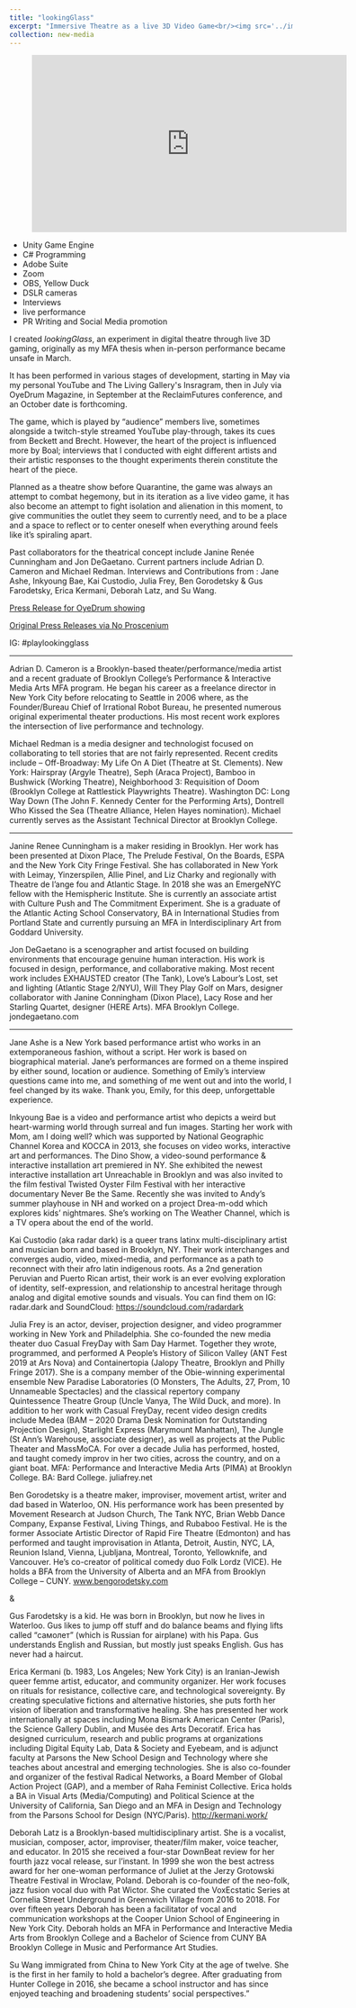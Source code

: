 ```yaml
---
title: "lookingGlass"
excerpt: "Immersive Theatre as a live 3D Video Game<br/><img src='../images/surveillance_shot.jpg'> I created _lookingGlass_, an experiment in digital theatre through live 3D gaming originally as my MFA thesis when in-person performance became unsafe in March. It has since been performed for OyeDrum Magazine, and will show as part of the ReclaimFutures conference in September. An October date is also forthcoming."
collection: new-media
---
```



<!-- blank line -->
<figure class="video_container">
<iframe width="560" height="315" src="https://www.youtube.com/embed/IYF5CmvJnog" frameborder="0" allow="accelerometer; autoplay; encrypted-media; gyroscope; picture-in-picture" allowfullscreen></iframe>
</figure>





<!-- blank line -->

- Unity Game Engine
- C# Programming
- Adobe Suite
- Zoom
- OBS, Yellow Duck
- DSLR cameras
- Interviews 
- live performance
- PR Writing and Social Media promotion

I created _lookingGlass_, an experiment in digital theatre through live 3D gaming, originally as my MFA thesis when in-person performance became unsafe in March.

It has been performed in various stages of development, starting in May via my personal YouTube and The Living Gallery's Insragram, then in July via OyeDrum Magazine, in September at the ReclaimFutures conference, and an October date is forthcoming. 

<!--- more --->

The game, which is played by “audience” members live, sometimes alongside a twitch-style streamed YouTube play-through, takes its cues from Beckett and Brecht. However, the heart of the project is influenced more by Boal; interviews that I conducted with eight different artists and their artistic responses to the thought experiments therein constitute the heart of the piece.

Planned as a theatre show before Quarantine, the game was always an attempt to combat hegemony, but in its iteration as a live video game, it has also become an attempt to fight isolation and alienation in this moment, to give communities the outlet they seem to currently need, and to be a place and a space to reflect or to center oneself when everything around feels like it’s spiraling apart.

Past collaborators for the theatrical concept include Janine Renée Cunningham and Jon DeGaetano. Current partners include Adrian D. Cameron and Michael Redman. Interviews and Contributions from : Jane Ashe, Inkyoung Bae, Kai Custodio, Julia Frey, Ben Gorodetsky & Gus Farodetsky, Erica Kermani, Deborah Latz, and Su Wang.

[Press Release for OyeDrum showing](../../files/lookingGlass_OyeDrum_PressRelease.pdf)

[Original Press Releases via No Proscenium](https://noproscenium.com/lookingglass-c4f511e814e7)

IG: #playlookingglass 

----

Adrian D. Cameron is a Brooklyn-based theater/performance/media artist and a recent graduate of Brooklyn College’s Performance & Interactive Media Arts MFA program. He began his career as a freelance director in New York City before relocating to Seattle in 2006 where, as the Founder/Bureau Chief of Irrational Robot Bureau, he presented numerous original experimental theater productions. His most recent work explores the intersection of live performance and technology.

Michael Redman is a media designer and technologist focused on collaborating to tell stories that are not fairly represented. Recent credits include – Off-Broadway: My Life On A Diet (Theatre at St. Clements). New York: Hairspray (Argyle Theatre), Seph (Araca Project), Bamboo in Bushwick (Working Theatre), Neighborhood 3: Requisition of Doom (Brooklyn College at Rattlestick Playwrights Theatre). Washington DC: Long Way Down (The John F. Kennedy Center for the Performing Arts), Dontrell Who Kissed the Sea (Theatre Alliance, Helen Hayes nomination). Michael currently serves as the Assistant Technical Director at Brooklyn College.

----

Janine Renee Cunningham is a maker residing in Brooklyn. Her work has been presented at Dixon Place, The Prelude Festival, On the Boards, ESPA and the New York City Fringe Festival.  She has collaborated in New York with Leimay, Yinzerspilen, Allie Pinel, and Liz Charky and regionally with Theatre de l’ange fou and Atlantic Stage. In 2018 she was an EmergeNYC fellow with the Hemispheric Institute. She is currently an associate artist with Culture Push and The Commitment Experiment. She is a graduate of the Atlantic Acting School Conservatory, BA in International Studies from Portland State and currently pursuing an MFA in Interdisciplinary Art from Goddard University.

Jon DeGaetano is a scenographer and artist focused on building environments that encourage genuine human interaction.  His work is focused in design, performance, and collaborative making. Most recent work includes EXHAUSTED creator (The Tank), Love’s Labour’s Lost, set and lighting (Atlantic Stage 2/NYU), Will They Play Golf on Mars, designer collaborator with Janine Conningham (Dixon Place), Lacy Rose and her Starling Quartet, designer (HERE Arts).  MFA Brooklyn College.  jondegaetano.com

----

Jane Ashe is a New York based performance artist who works in an extemporaneous fashion, without a script. Her work is based on biographical material. Jane’s performances are formed on a theme inspired by either sound, location or audience. Something of Emily’s interview questions came into me, and something of me went out and into the world, I feel changed by its wake. Thank you, Emily, for this deep, unforgettable experience.

Inkyoung Bae is a video and performance artist who depicts a weird but heart-warming world through surreal and fun images. Starting her work with Mom, am I doing well?  which was supported by National Geographic Channel Korea and KOCCA in 2013, she focuses on video works, interactive art and performances. The Dino Show, a video-sound performance & interactive installation art premiered in NY. She exhibited the newest interactive installation art Unreachable in Brooklyn and was also invited to the film festival Twisted Oyster Film Festival with her interactive documentary Never Be the Same. Recently she was invited to Andy’s summer playhouse in NH and worked on a project Drea-m-odd which explores kids’ nightmares. She’s working on The Weather Channel, which is a TV opera about the end of the world. 

Kai Custodio (aka radar dark) is a queer trans latinx multi-disciplinary artist and musician born and based in Brooklyn, NY. Their work interchanges and converges audio, video, mixed-media, and performance as a path to reconnect with their afro latin indigenous roots. As a 2nd generation Peruvian and Puerto Rican artist, their work is an ever evolving exploration of identity, self-expression, and relationship to ancestral heritage through analog and digital emotive sounds and visuals. You can find them on IG: radar.dark and SoundCloud: https://soundcloud.com/radardark

Julia Frey is an actor, deviser, projection designer, and video programmer working in New York and Philadelphia. She co-founded the new media theater duo Casual FreyDay with Sam Day Harmet. Together they wrote, programmed, and performed A People’s History of Silicon Valley (ANT Fest 2019 at Ars Nova) and Containertopia (Jalopy Theatre, Brooklyn and Philly Fringe 2017). She is a company member of the Obie-winning experimental ensemble New Paradise Laboratories (O Monsters, The Adults, 27, Prom, 10 Unnameable Spectacles) and the classical repertory company Quintessence Theatre Group (Uncle Vanya, The Wild Duck, and more). In addition to her work with Casual FreyDay, recent video design credits include Medea (BAM – 2020 Drama Desk Nomination for Outstanding Projection Design), Starlight Express (Marymount Manhattan), The Jungle (St Ann’s Warehouse, associate designer), as well as projects at the Public Theater and MassMoCA. For over a decade Julia has performed, hosted, and taught comedy improv in her two cities, across the country, and on a giant boat. MFA: Performance and Interactive Media Arts (PIMA) at Brooklyn College. BA: Bard College. juliafrey.net

Ben Gorodetsky is a theatre maker, improviser, movement artist, writer and dad based in Waterloo, ON. His performance work has been presented by Movement Research at Judson Church, The Tank NYC, Brian Webb Dance Company, Expanse Festival, Living Things, and Rubaboo Festival. He is the former Associate Artistic Director of Rapid Fire Theatre (Edmonton) and has performed and taught improvisation in Atlanta, Detroit, Austin, NYC, LA, Reunion Island, Vienna, Ljubljana, Montreal, Toronto, Yellowknife, and Vancouver. He’s co-creator of political comedy duo Folk Lordz (VICE). He holds a BFA from the University of Alberta and an MFA from Brooklyn College – CUNY. www.bengorodetsky.com

&

Gus Farodetsky is a kid. He was born in Brooklyn, but now he lives in Waterloo. Gus likes to jump off stuff and do balance beams and flying lifts called “самолет” (which is Russian for airplane) with his Papa. Gus understands English and Russian, but mostly just speaks English. Gus has never had a haircut.

Erica Kermani (b. 1983, Los Angeles; New York City) is an Iranian-Jewish queer femme artist, educator, and community organizer.  Her work focuses on rituals for resistance, collective care, and technological sovereignty. By creating speculative fictions and alternative histories, she puts forth her vision of liberation and transformative healing.  She has presented her work internationally at spaces including Mona Bismark American Center (Paris), the Science Gallery Dublin, and Musée des Arts  Decoratif.  Erica has designed curriculum, research and public programs at organizations including Digital Equity Lab, Data & Society and Eyebeam, and is adjunct faculty at Parsons the New School Design and Technology where she teaches about ancestral and emerging technologies.  She is also co-founder and organizer of the festival Radical Networks, a Board Member of Global Action Project (GAP), and a member of Raha Feminist Collective.  Erica holds a BA in Visual Arts (Media/Computing) and Political Science at the University of California, San Diego and an MFA in Design and Technology from the Parsons School for Design (NYC/Paris). http://kermani.work/

Deborah Latz is a Brooklyn-based multidisciplinary artist. She is a vocalist, musician, composer, actor, improviser, theater/film maker, voice teacher, and educator. In 2015 she received a four-star DownBeat review for her fourth jazz vocal release, sur l’instant. In 1999 she won the best actress award for her one-woman performance of Juliet at the Jerzy Grotowski Theatre Festival in Wroclaw, Poland. Deborah is co-founder of the neo-folk, jazz fusion vocal duo with Pat Wictor. She curated the VoxEcstatic Series at Cornelia Street Underground in Greenwich Village from 2016 to 2018. For over fifteen years Deborah has been a facilitator of vocal and communication workshops at the Cooper Union School of Engineering in New York City. Deborah holds an MFA in Performance and Interactive Media Arts from Brooklyn College and a Bachelor of Science from CUNY BA Brooklyn College in Music and Performance Art Studies.

Su Wang immigrated from China to New York City at the age of twelve. She is the first in her family to hold a bachelor’s degree. After graduating from Hunter College in 2016, she became a school instructor and has since enjoyed teaching and broadening students’ social perspectives.”